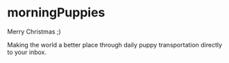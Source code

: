 morningPuppies
==============

Merry Christmas ;)

Making the world a better place through daily puppy transportation directly to your inbox.
